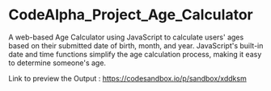 # CodeAlpha_Project_Age_Calculator
A web-based Age Calculator using  JavaScript to calculate users' ages based on  their submitted date of birth, month, and year.  JavaScript's built-in date and time functions  simplify the age calculation process, making it  easy to determine someone's age.

Link to preview the Output : https://codesandbox.io/p/sandbox/xddksm

